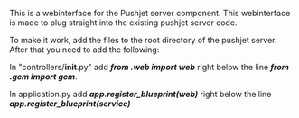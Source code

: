 This is a webinterface for the Pushjet server component. This webinterface is made to plug straight into the existing pushjet server code.

To make it work, add the files to the root directory of the pushjet server. After that you need to add the following:

In "controllers/__init__.py" add ***from .web import web*** right below the line ***from .gcm import gcm***.

In application.py add ***app.register_blueprint(web)*** right below the line ***app.register_blueprint(service)*** 
